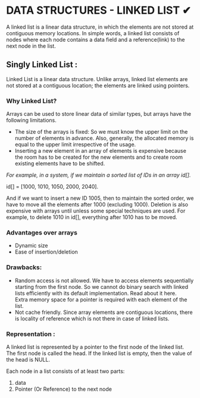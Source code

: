 # DATA STRUCTURES - LINKED LIST  ✔

A linked list is a linear data structure, in which the elements are not stored at contiguous memory locations. In simple words, a linked list consists of nodes where each node contains a data field and a reference(link) to the next node in the list.

## Singly Linked List :

Linked List is a linear data structure. Unlike arrays, linked list elements are not stored at a contiguous location; the elements are linked using pointers.

### <b>Why Linked List?</b>

Arrays can be used to store linear data of similar types, but arrays have the following limitations.
<ul>
<li>The size of the arrays is fixed: So we must know the upper limit on the number of elements in advance. Also, generally, the allocated memory is equal to the upper limit irrespective of the usage.</li>
<li>Inserting a new element in an array of elements is expensive because the room has to be created for the new elements and to create room existing elements have to be shifted.</li>
</ul>

<i>For example, in a system, if we maintain a sorted list of IDs in an array id[].</i>

id[] = [1000, 1010, 1050, 2000, 2040].

And if we want to insert a new ID 1005, then to maintain the sorted order, we have to move all the elements after 1000 (excluding 1000).
Deletion is also expensive with arrays until unless some special techniques are used. For example, to delete 1010 in id[], everything after 1010 has to be moved.

### <b>Advantages over arrays</b>
<ul>
<li>Dynamic size</li>
<li>Ease of insertion/deletion</li>
</ul>

### <b>Drawbacks:</b>
<ul>
<li>Random access is not allowed. We have to access elements sequentially starting from the first node. So we cannot do binary search with linked lists efficiently with its default implementation. Read about it here.</li>
</li>Extra memory space for a pointer is required with each element of the list.</li>
<li>Not cache friendly. Since array elements are contiguous locations, there is locality of reference which is not there in case of linked lists.</li>
</ul>

### <b>Representation :</b> 

A linked list is represented by a pointer to the first node of the linked list. The first node is called the head. If the linked list is empty, then the value of the head is NULL.

Each node in a list consists of at least two parts:
1) data
2) Pointer (Or Reference) to the next node
